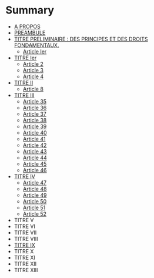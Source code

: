 # Summary

* [A PROPOS](README.md)
* [PREAMBULE](PREAMBULE.md)
* [TITRE PRELIMINAIRE :  DES PRINCIPES ET DES DROITS FONDAMENTAUX.](titre_preliminaire__des_principes_et_des_droits_fondamentaux.md)
   * [Article Ier](article_1.md)
* [TITRE Ier](titre_ier.md)
   * [Article 2](article_2.md)
   * [Article 3](article_3.md)
   * [Article 4](article_4.md)
* [TITRE II](titre_ii.md)
   * [Article 8](article_8.md)
* [TITRE III](titre_iii.md)
   * [Article 35](article_35.md)
   * [Article 36](article_36.md)
   * [Article 37](article_37.md)
   * [Article 38](article_38.md)
   * [Article 39](article_39.md)
   * [Article 40](article_40.md)
   * [Article 41](article_41.md)
   * [Article 42](article_42.md)
   * [Article 43](article_43.md)
   * [Article 44](article_44.md)
   * [Article 45](article_45.md)
   * [Article 46](article_46.md)
* [TITRE IV](titre_iv.md)
   * [Article 47](article_47.md)
   * [Article 48](article_48.md)
   * [Article 49](article_49.md)
   * [Article 50](article_50.md)
   * [Article 51](article_51.md)
   * [Article 52](article_52.md)
* TITRE V
* TITRE VI
* TITRE VII
* TITRE VIII
* [TITRE IX](titre_ix.md)
* TITRE X
* TITRE XI
* TITRE XII
* TITRE XIII

